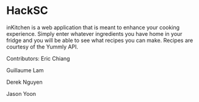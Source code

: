 # HackSC

inKitchen is a web application that is meant to enhance your cooking experience. Simply enter whatever ingredients you have home in your fridge and you will be able to see what recipes you can make. Recipes are courtesy of the Yummly API.

Contributors:
Eric Chiang

Guillaume Lam

Derek Nguyen

Jason Yoon
